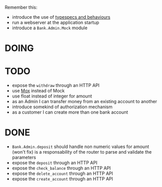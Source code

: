 Remember this:

* introduce the use of [typespecs and behaviours](https://elixir-lang.org/getting-started/typespecs-and-behaviours.html)
* run a webserver at the application startup
* introduce a `Bank.Admin.Mock` module

# DOING

# TODO

* expose the `withdraw` through an HTTP API
* use [Mox](https://hexdocs.pm/mox/Mox.html) instead of Mock
* use float instead of integer for amount
* as an Admin I can transfer money from an existing account to another
* introduce somekind of authorization mechanism
* as a customer I can create more than one bank account

# DONE

* `Bank.Admin.deposit` should handle non numeric values for amount (won't fix)
   is a responsability of the router to parse and validate the parameters
* expose the `deposit` through an HTTP API
* expose the `check_balance` through an HTTP API
* expose the `delete_account` through an HTTP API
* expose the `create_account` through an HTTP API
